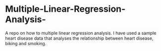 # Multiple-Linear-Regression-Analysis-
A repo on how to multiple linear regression analysis. I have used a sample heart disease data that analyses the relationship between heart disease, biking and smoking.
